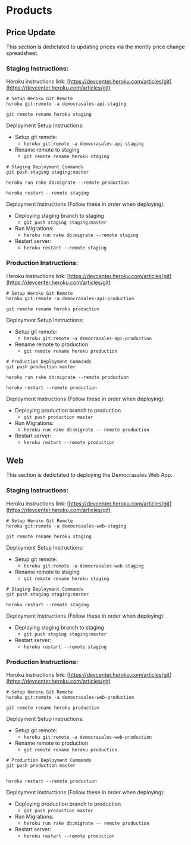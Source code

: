 # Products

## Price Update

<aside class="notice">This section is dedictated to updating prices via the montly price change spreadsheet.</aside>

### Staging Instructions:

Heroku instructions link: [https://devcenter.heroku.com/articles/git](https://devcenter.heroku.com/articles/git)

```shell
# Setup Heroku Git Remote
heroku git:remote -a democrasales-api-staging

git remote rename heroku staging
```   

Deployment Setup Instructions:

  * Setup git remote:
    * `heroku git:remote -a democrasales-api-staging`
  * Rename remote to staging
    * `git remote rename heroku staging`

```shell
# Staging Deployment Commands
git push staging staging:master

heroku run rake db:migrate --remote production

heroku restart --remote staging
```       

Deployment Instructions (Follow these in order when deploying):

  * Deploying staging branch to staging
    * `git push staging staging:master`
  * Run Migrations:
    * `heroku run rake db:migrate --remote staging`
  * Restart server:
    * `heroku restart --remote staging`


### Production Instructions:

Heroku instructions link: [https://devcenter.heroku.com/articles/git](https://devcenter.heroku.com/articles/git)

```shell
# Setup Heroku Git Remote
heroku git:remote -a democrasales-api-production

git remote rename heroku production
```

Deployment Setup Instructions:

  * Setup git remote:
    * `heroku git:remote -a democrasales-api-production`
  * Rename remote to production
    * `git remote rename heroku production`

```shell
# Production Deployment Commands
git push production master

heroku run rake db:migrate --remote production

heroku restart --remote production
```       

Deployment Instructions (Follow these in order when deploying):

  * Deploying production branch to production
    * `git push production master`
  * Run Migrations:
    * `heroku run rake db:migrate -- remote production`
  * Restart server:
    * `heroku restart --remote production`

## Web

<aside class="notice">This section is dedictated to deploying the Democrasales Web App.</aside>

### Staging Instructions:

Heroku instructions link: [https://devcenter.heroku.com/articles/git](https://devcenter.heroku.com/articles/git)

```shell
# Setup Heroku Git Remote
heroku git:remote -a democrasales-web-staging

git remote rename heroku staging
```   

Deployment Setup Instructions:

  * Setup git remote:
    * `heroku git:remote -a democrasales-web-staging`
  * Rename remote to staging
    * `git remote rename heroku staging`

```shell
# Staging Deployment Commands
git push staging staging:master

heroku restart --remote staging
```       

Deployment Instructions (Follow these in order when deploying):

  * Deploying staging branch to staging
    * `git push staging staging:master`
  * Restart server:
    * `heroku restart --remote staging`


### Production Instructions:

Heroku instructions link: [https://devcenter.heroku.com/articles/git](https://devcenter.heroku.com/articles/git)

```shell
# Setup Heroku Git Remote
heroku git:remote -a democrasales-web-production

git remote rename heroku production
```

Deployment Setup Instructions:

  * Setup git remote:
    * `heroku git:remote -a democrasales-web-production`
  * Rename remote to production
    * `git remote rename heroku production`

```shell
# Production Deployment Commands
git push production master


heroku restart --remote production
```       

Deployment Instructions (Follow these in order when deploying):

  * Deploying production branch to production
    * `git push production master`
  * Run Migrations:
    * `heroku run rake db:migrate -- remote production`
  * Restart server:
    * `heroku restart --remote production`

